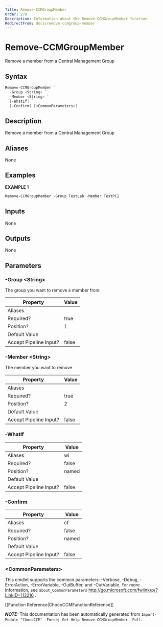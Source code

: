 ```yaml
---
Title: Remove-CCMGroupMember
Order: 270
Description: Information about the Remove-CCMGroupMember function
RedirectFrom: docs/remove-ccmgroup-member
---
```


# Remove-CCMGroupMember

<!-- This documentation is automatically generated from /Remove-CCMGroupMember.ps1 using GenerateDocs.ps1. Contributions are welcome at the original location(s). -->

Remove a member from a Central Management Group

## Syntax

~~~powershell
Remove-CCMGroupMember `
  -Group <String> `
  -Member <String> `
  [-WhatIf] `
  [-Confirm] [<CommonParameters>]
~~~

## Description

Remove a member from a Central Management Group


## Aliases

None

## Examples

 **EXAMPLE 1**

~~~powershell
Remove-CCMGroupMember -Group TestLab -Member TestPC1

~~~

## Inputs

None

## Outputs

None

## Parameters

###  -Group &lt;String&gt;
The group you want to remove a member from

Property               | Value
---------------------- | -----
Aliases                |
Required?              | true
Position?              | 1
Default Value          |
Accept Pipeline Input? | false

###  -Member &lt;String&gt;
The member you want to remove

Property               | Value
---------------------- | -----
Aliases                |
Required?              | true
Position?              | 2
Default Value          |
Accept Pipeline Input? | false

###  -WhatIf
Property               | Value
---------------------- | -----
Aliases                | wi
Required?              | false
Position?              | named
Default Value          |
Accept Pipeline Input? | false

###  -Confirm
Property               | Value
---------------------- | -----
Aliases                | cf
Required?              | false
Position?              | named
Default Value          |
Accept Pipeline Input? | false

### &lt;CommonParameters&gt;

This cmdlet supports the common parameters: -Verbose, -Debug, -ErrorAction, -ErrorVariable, -OutBuffer, and -OutVariable. For more information, see `about_CommonParameters` http://go.microsoft.com/fwlink/p/?LinkID=113216 .



[[Function Reference|ChocoCCMFunctionReference]]

***NOTE:*** This documentation has been automatically generated from `Import-Module "ChocoCCM" -Force; Get-Help Remove-CCMGroupMember -Full`.
